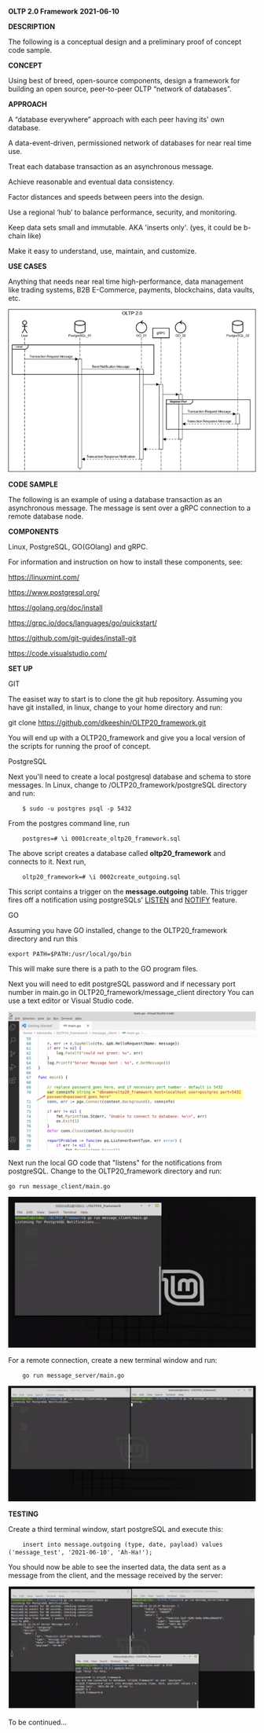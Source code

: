 __OLTP 2.0 Framework__
__2021-06-10__

__DESCRIPTION__

The following is a conceptual design and a preliminary proof of concept code sample. 

__CONCEPT__

Using best of breed, open-source components, design a framework for building an open source, peer-to-peer OLTP “network of databases”.

__APPROACH__

A “database everywhere” approach with each peer having its' own database.

A data-event-driven, permissioned network of databases for near real time use.

Treat each database transaction as an asynchronous message. 

Achieve reasonable and eventual data consistency.

Factor distances and speeds between peers into the design.  

Use a regional ‘hub’ to balance performance, security, and monitoring.
 
Keep data sets small and immutable. AKA 'inserts only'.  (yes, it could be b-chain like)

Make it easy to understand, use, maintain, and customize.  

**USE CASES**

Anything that needs near real time high-performance, data management like trading systems, B2B E-Commerce, payments, blockchains, data vaults, etc. 

![image](https://github.com/dkeeshin/OLTP20_framework/blob/main/OLTP20Preliminary20210614.png)

**CODE SAMPLE**

The following is an example of using a database transaction as an asynchronous message. The message is sent over a gRPC connection to a remote database node.

**COMPONENTS**

Linux, PostgreSQL, GO(GOlang) and gRPC.

For information and instruction on how to install these components, see:

https://linuxmint.com/

https://www.postgresql.org/

https://golang.org/doc/install

https://grpc.io/docs/languages/go/quickstart/

https://github.com/git-guides/install-git

https://code.visualstudio.com/

**SET UP**

GIT

The easiset way to start is to clone the git hub repository.  Assuming you have git installed, in linux, change to your home directory and run:

git clone https://github.com/dkeeshin/OLTP20_framework.git

You will end up with a OLTP20_framework and give you a local version of the scripts for running the proof of concept.

PostgreSQL

Next you'll need to create a local postgresql database and schema to store messages. In Linux, change to /OLTP20_framework/postgreSQL  directory and run:

		$ sudo -u postgres psql -p 5432 

From the postgres command line, run

		postgres=# \i 0001create_oltp20_framework.sql

The above script creates a database called __oltp20_framework__ and connects to it. Next run,

		oltp20_framework=# \i 0002create_outgoing.sql

This script contains a trigger on the __message.outgoing__ table. This trigger fires off a notification using postgreSQLs' [LISTEN](https://www.postgresql.org/docs/9.1/sql-listen.html) and [NOTIFY](https://www.postgresql.org/docs/9.1/sql-notify.html) feature.

GO

Assuming you have GO installed, change to the OLTP20_framework directory and run this

	export PATH=$PATH:/usr/local/go/bin

This will make sure there is a path to the GO program files.

Next you will need to edit postgreSQL password and if necessary port number in main.go in OLTP20_framework/message_client directory  You can use a text editor or Visual Studio code.  

![image](https://github.com/dkeeshin/OLTP20_framework/blob/main/message_client/07_client_main_go.png)

Next run the local GO code that "listens" for the notifications from postgreSQL. Change to the OLTP20_framework directory and run:

	go run message_client/main.go

![image](https://github.com/dkeeshin/OLTP20_framework/blob/main/message_client/01_message_client.png)

For a remote connection, create a new terminal window and run:

		go run message_server/main.go

![image](https://github.com/dkeeshin/OLTP20_framework/blob/main/message_server/02_message_server.png)

**TESTING**

Create a third terminal window, start postgreSQL and execute this:

		insert into message.outgoing (type, date, payload) values ('message_test', '2021-06-10', 'Ah-Ha!');

You should now be able to see the inserted data, the data sent as a message from the client, and the message received by the server:

![image](https://github.com/dkeeshin/OLTP20_framework/blob/main/message_server/04_message_sent.png)

To be continued...







